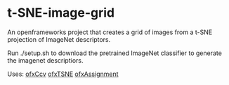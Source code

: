 # t-SNE-image-grid

An openframeworks project that creates a grid of images from a t-SNE projection of ImageNet descriptors.

Run ./setup.sh to download the pretrained ImageNet classifier to generate the imagenet descriptiors.

Uses:
  [ofxCcv](https://github.com/kylemcdonald/ofxCcv)
  [ofxTSNE](https://github.com/genekogan/ofxTSNE)
  [ofxAssignment](https://github.com/kylemcdonald/ofxAssignment)
